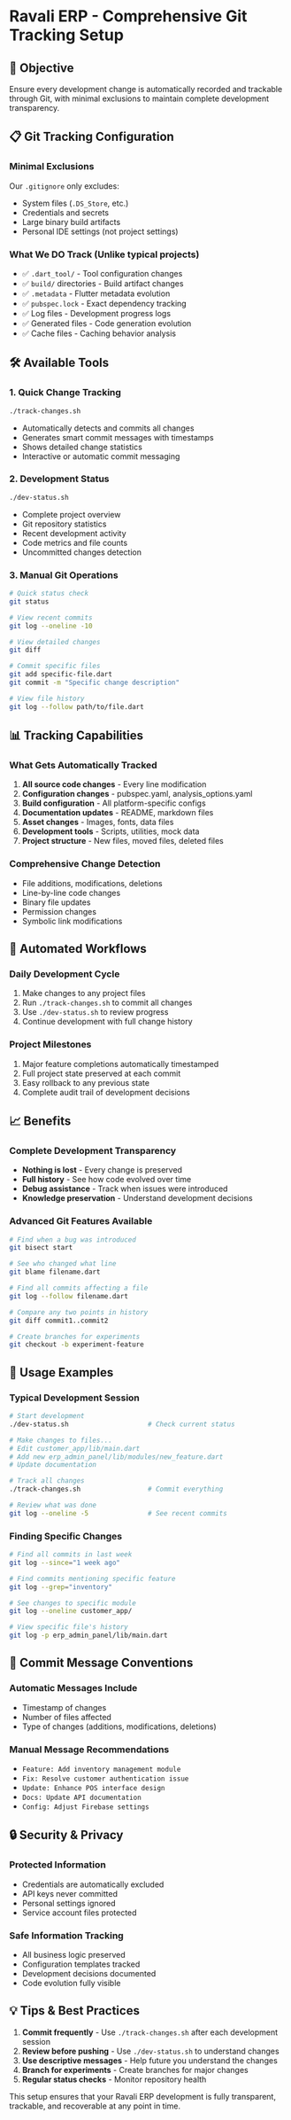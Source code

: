 # Ravali ERP - Comprehensive Git Tracking Setup

## 🎯 Objective
Ensure every development change is automatically recorded and trackable through Git, with minimal exclusions to maintain complete development transparency.

## 📋 Git Tracking Configuration

### Minimal Exclusions
Our `.gitignore` only excludes:
- System files (`.DS_Store`, etc.)
- Credentials and secrets
- Large binary build artifacts
- Personal IDE settings (not project settings)

### What We DO Track (Unlike typical projects)
- ✅ `.dart_tool/` - Tool configuration changes
- ✅ `build/` directories - Build artifact changes
- ✅ `.metadata` - Flutter metadata evolution
- ✅ `pubspec.lock` - Exact dependency tracking
- ✅ Log files - Development progress logs
- ✅ Generated files - Code generation evolution
- ✅ Cache files - Caching behavior analysis

## 🛠️ Available Tools

### 1. Quick Change Tracking
```bash
./track-changes.sh
```
- Automatically detects and commits all changes
- Generates smart commit messages with timestamps
- Shows detailed change statistics
- Interactive or automatic commit messaging

### 2. Development Status
```bash
./dev-status.sh
```
- Complete project overview
- Git repository statistics
- Recent development activity
- Code metrics and file counts
- Uncommitted changes detection

### 3. Manual Git Operations
```bash
# Quick status check
git status

# View recent commits
git log --oneline -10

# View detailed changes
git diff

# Commit specific files
git add specific-file.dart
git commit -m "Specific change description"

# View file history
git log --follow path/to/file.dart
```

## 📊 Tracking Capabilities

### What Gets Automatically Tracked
1. **All source code changes** - Every line modification
2. **Configuration changes** - pubspec.yaml, analysis_options.yaml
3. **Build configuration** - All platform-specific configs
4. **Documentation updates** - README, markdown files
5. **Asset changes** - Images, fonts, data files
6. **Development tools** - Scripts, utilities, mock data
7. **Project structure** - New files, moved files, deleted files

### Comprehensive Change Detection
- File additions, modifications, deletions
- Line-by-line code changes
- Binary file updates
- Permission changes
- Symbolic link modifications

## 🔄 Automated Workflows

### Daily Development Cycle
1. Make changes to any project files
2. Run `./track-changes.sh` to commit all changes
3. Use `./dev-status.sh` to review progress
4. Continue development with full change history

### Project Milestones
1. Major feature completions automatically timestamped
2. Full project state preserved at each commit
3. Easy rollback to any previous state
4. Complete audit trail of development decisions

## 📈 Benefits

### Complete Development Transparency
- **Nothing is lost** - Every change is preserved
- **Full history** - See how code evolved over time
- **Debug assistance** - Track when issues were introduced
- **Knowledge preservation** - Understand development decisions

### Advanced Git Features Available
```bash
# Find when a bug was introduced
git bisect start

# See who changed what line
git blame filename.dart

# Find all commits affecting a file
git log --follow filename.dart

# Compare any two points in history
git diff commit1..commit2

# Create branches for experiments
git checkout -b experiment-feature
```

## 🚀 Usage Examples

### Typical Development Session
```bash
# Start development
./dev-status.sh                    # Check current status

# Make changes to files...
# Edit customer_app/lib/main.dart
# Add new erp_admin_panel/lib/modules/new_feature.dart
# Update documentation

# Track all changes
./track-changes.sh                 # Commit everything

# Review what was done
git log --oneline -5               # See recent commits
```

### Finding Specific Changes
```bash
# Find all commits in last week
git log --since="1 week ago"

# Find commits mentioning specific feature
git log --grep="inventory"

# See changes to specific module
git log --oneline customer_app/

# View specific file's history
git log -p erp_admin_panel/lib/main.dart
```

## 📝 Commit Message Conventions

### Automatic Messages Include
- Timestamp of changes
- Number of files affected
- Type of changes (additions, modifications, deletions)

### Manual Message Recommendations
- `Feature: Add inventory management module`
- `Fix: Resolve customer authentication issue`
- `Update: Enhance POS interface design`
- `Docs: Update API documentation`
- `Config: Adjust Firebase settings`

## 🔒 Security & Privacy

### Protected Information
- Credentials are automatically excluded
- API keys never committed
- Personal settings ignored
- Service account files protected

### Safe Information Tracking
- All business logic preserved
- Configuration templates tracked
- Development decisions documented
- Code evolution fully visible

## 💡 Tips & Best Practices

1. **Commit frequently** - Use `./track-changes.sh` after each development session
2. **Review before pushing** - Use `./dev-status.sh` to understand changes
3. **Use descriptive messages** - Help future you understand the changes
4. **Branch for experiments** - Create branches for major changes
5. **Regular status checks** - Monitor repository health

This setup ensures that your Ravali ERP development is fully transparent, trackable, and recoverable at any point in time.
